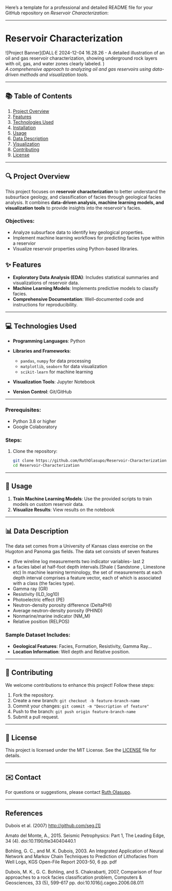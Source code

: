Here’s a template for a professional and detailed README file for your GitHub repository on *Reservoir Characterization*:

---

# Reservoir Characterization

![Project Banner](DALL·E 2024-12-04 16.28.26 - A detailed illustration of an oil and gas reservoir characterization, showing underground rock layers with oil, gas, and water zones clearly labeled. )  
*A comprehensive approach to analyzing oil and gas reservoirs using data-driven methods and visualization tools.*

---

## 📚 Table of Contents
1. [Project Overview](#project-overview)
2. [Features](#features)
3. [Technologies Used](#technologies-used)
4. [Installation](#installation)
5. [Usage](#usage)
6. [Data Description](#data-description)
7. [Visualization](#visualization)
8. [Contributing](#contributing)
9. [License](#license)

---

## 🔍 Project Overview

This project focuses on **reservoir characterization** to better understand the subsurface geology, and classification of facies through geological facies analysis. It combines **data-driven analysis, machine learning models, and visualization tools** to provide insights into the reservoir's facies.

### Objectives:
- Analyze subsurface data to identify key geological properties.
- Implement machine learning workflows for predicting facies type within a reservior
- Visualize reservoir properties using Python-based libraries.



## ✨ Features

- **Exploratory Data Analysis (EDA)**: Includes statistical summaries and visualizations of reservoir data.
- **Machine Learning Models**: Implements predictive models to classify facies.
- **Comprehensive Documentation**: Well-documented code and instructions for reproducibility.

---

## 💻 Technologies Used

- **Programming Languages**: Python
- **Libraries and Frameworks**:
  - `pandas`, `numpy` for data processing
  - `matplotlib`, `seaborn` for data visualization
  - `scikit-learn` for machine learning
    
- **Visualization Tools**: Jupyter Notebook
  
- **Version Control**: Git/GitHub

---


### Prerequisites:
- Python 3.8 or higher
- Google Colaboratory


### Steps:
1. Clone the repository:
   ```bash
   git clone https://github.com/RuthOlasupo/Reservoir-Characterization.git
   cd Reservoir-Characterization
   ```

---

## 🚀 Usage

1. **Train Machine Learning Models**: Use the provided scripts to train models on custom reservoir data.
2. **Visualize Results**: View results on the notebook

---

## 📊 Data Description
The data set comes from a University of Kansas class exercise on the Hugoton and Panoma gas fields.
The data set consists of seven features 
- (five wireline log measurements two indicator variables- last 2
- a facies label at half-foot depth intervals.(Shale ( Sandstone , Limestone etc)
In machine learning terminology, the set of measurements at each depth interval comprises a feature vector, each of which is associated with a class (the facies type).
- Gamma ray (GR)
- Resistivity (ILD_log10)
- Photoelectric effect (PE)
- Neutron-density porosity difference (DeltaPHI)
- Average neutron-density porosity (PHIND)
- Nonmarine/marine indicator (NM_M)
- Relative position (RELPOS)

### Sample Dataset Includes:
- **Geological Features**: Facies, Formation, Resistivity, Gamma Ray...
- **Location Information**: Well depth and Relative position.

---


## 🤝 Contributing

We welcome contributions to enhance this project! Follow these steps:

1. Fork the repository.
2. Create a new branch: `git checkout -b feature-branch-name`
3. Commit your changes: `git commit -m "Description of feature"`
4. Push to the branch: `git push origin feature-branch-name`
5. Submit a pull request.

---

## 📜 License

This project is licensed under the MIT License. See the [LICENSE](LICENSE) file for details.

---

## ✉️ Contact

For questions or suggestions, please contact [Ruth Olasupo](mailto:ruth.olasupo5@gmail.com).

---


## References


Dubois et al. (2007) http://github.com/seg.[1]

Amato del Monte, A., 2015. Seismic Petrophysics: Part 1, The Leading Edge, 34 (4). doi:10.1190/tle34040440.1

Bohling, G. C., and M. K. Dubois, 2003. An Integrated Application of Neural Network and Markov Chain Techniques to Prediction of Lithofacies from Well Logs, KGS Open-File Report 2003-50, 6 pp. pdf

Dubois, M. K., G. C. Bohling, and S. Chakrabarti, 2007, Comparison of four approaches to a rock facies classification problem, Computers & Geosciences, 33 (5), 599-617 pp. doi:10.1016/j.cageo.2006.08.011

